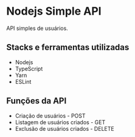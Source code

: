 # Nodejs Simple API

API simples de usuários.

## Stacks e ferramentas utilizadas
- Nodejs
- TypeScript
- Yarn
- ESLint

## Funções da API
- Criação de usuários - POST
- Listagem de usuários criados - GET
- Exclusão de usuários criados - DELETE
